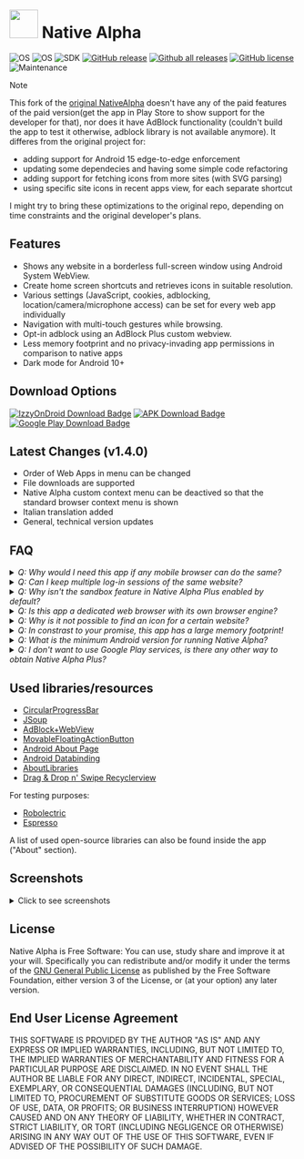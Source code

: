 # <img src="graphics/logo.png" width="50px" alt=""></img> Native Alpha
![OS](https://img.shields.io/badge/Android-3DDC84?style=for-the-badge&logo=android&logoColor=white&style=plastic)
![OS](https://img.shields.io/badge/MinVersion-8.0-red)
![SDK](https://img.shields.io/badge/SDK-35-yellowgreen)
[![GitHub release](https://img.shields.io/github/v/release/cylonid/NativeAlphaForAndroid?include_prereleases&color=blueviolet)](https://github.com/cylonid/NativeAlphaForAndroid/releases)
[![Github all releases](https://img.shields.io/github/downloads/cylonid/NativeAlphaForAndroid/total?color=blue&label=GitHub%E2%87%A9&style=plastic)](https://somsubhra.github.io/github-release-stats/?username=cylonid&repository=NativeAlphaForAndroid&page=1&per_page=20)
[![GitHub license](https://img.shields.io/github/license/cylonid/NativeAlphaForAndroid?color=orange)](https://github.com/cylonid/NativeAlphaForAndroid/blob/master/LICENSE)
![Maintenance](https://img.shields.io/badge/Maintained%3F-yes-green.svg)

> [!NOTE]
> This fork of the [original NativeAlpha](https://github.com/cylonid/NativeAlphaForAndroid) doesn't have any of the paid features of the paid version(get the app in Play Store to show support for the developer for that), nor does it have AdBlock functionality (couldn't build the app to test it otherwise, adblock library is not available anymore).
> It differes from the original project for:
> - adding support for Android 15 edge-to-edge enforcement
> - updating some dependecies and having some simple code refactoring
> - adding support for fetching icons from more sites (with SVG parsing)
> - using specific site icons in recent apps view, for each separate shortcut
> 
> I might try to bring these optimizations to the original repo, depending on time constraints and the original developer's plans.


## Features
  * Shows any website in a borderless full-screen window using Android System WebView.
  * Create home screen shortcuts and retrieves icons in suitable resolution.
  * Various settings (JavaScript, cookies, adblocking, location/camera/microphone access) can be set for every web app individually
  * Navigation with multi-touch gestures while browsing.
  * Opt-in adblock using an AdBlock Plus custom webview.
  * Less memory footprint and no privacy-invading app permissions in comparison to native apps
  * Dark mode for Android 10+

## Download Options
[![IzzyOnDroid Download Badge](graphics/IzzyOnDroid.png)](https://apt.izzysoft.de/fdroid/index/apk/com.cylonid.nativealpha)
[![APK Download Badge](graphics/apk_badge.png)](https://github.com/cylonid/NativeAlphaForAndroid/releases/download/v1.4.0/NativeAlpha-standard-universal-release-v1.4.0.apk)
[![Google Play Download Badge](graphics/google_play.png)](https://play.google.com/store/apps/details?id=com.cylonid.nativealpha)

## Latest Changes (v1.4.0)

* Order of Web Apps in menu can be changed
* File downloads are supported
* Native Alpha custom context menu can be deactived so that the standard browser context menu is shown
* Italian translation added
* General, technical version updates

## FAQ
<details> 
<summary><i> Q: Why would I need this app if any mobile browser can do the same? </i></summary>
A: Mobile browsers usually only are able to create shortcuts which give a native, borderless fullscreen experience if the website has a Progressive Web App (PWA) manifest. Unfortunately, most websites do not offer this feature yet. Additionally, you cannot set different settings for different websites with an usual browser.
</details>

<details> 
<summary><i> Q: Can I keep multiple log-in sessions of the same website? </i></summary>
A: Yes, this is possible using the sandbox feature of Native Alpha Plus.
</details>

<details> 
<summary><i> Q: Why isn't the sandbox feature in Native Alpha Plus enabled by default? </i></summary>
A: The sandboxing approach is recommended for specific usage rather than general usage because it can limit the performance of the application and increase the disk usage. Therefore, use it for privacy-invasive websites or websites where you want to be logged in twice, but not for any website just because you can.
</details>

<details> 
<summary><i> Q: Is this app a dedicated web browser with its own browser engine? </i></summary>
A: No. As stated, this app relies on the system built-in Android WebView in order to display the website. For privacy reasons, you can opt to use alternative webviews such as [Bromite](https://www.bromite.org/system_web_view) on rooted phones. Always make sure to use to most recent version of any WebView implementation you use!
</details>

<details>
<summary><i> Q: Why is it not possible to find an icon for a certain website? </i></summary>
A: This problem can occur due to multiple reasons. In most cases, the website does not offer a high-resolution icon. If you are a website maintainer and your website icon cannot be found, look at [RealFaviconGenerator](https://realfavicongenerator.net) for further information. If you think it should work, feel free to post the URL and I will look into it.
</details>

<details>
<summary><i> Q: In constrast to your promise, this app has a large memory footprint! </i></summary>
A: This is because Native Alpha makes use of caching in the same way your browser app does, i.e., it saves web content locally on your device. Then it can be loaded faster if you visit the same page again. You can either delete cache regularly yourself or set the "Clear cache after usage" setting in the global settings if memory footprint is a concern for you. However, then websites will take a longer time to load because everything has to be loaded from net.
</details>

<details>
<summary><i> Q: What is the minimum Android version for running Native Alpha? </i></summary>
A: Oreo (8.0). This is because older versions use a discontinued API for creating screenshots which currently is not implemented.
</details>

<details>
<summary><i> Q: I don't want to use Google Play services, is there any other way to obtain Native Alpha Plus? </i></summary>
A: You can build the app yourself, everything is open-source including the paid features.
</details>

## Used libraries/resources
* [CircularProgressBar](https://github.com/lopspower/CircularProgressBar)
* [JSoup](https://jsoup.org/)
* [AdBlock+WebView](https://github.com/adblockplus/libadblockplus-android)
* [MovableFloatingActionButton](https://stackoverflow.com/questions/46370836/android-movable-draggable-floating-action-button-fab)
* [Android About Page](https://github.com/medyo/android-about-page)
* [Android Databinding](https://developer.android.com/topic/libraries/data-binding)
* [AboutLibraries](https://github.com/mikepenz/AboutLibraries)
* [Drag & Drop n' Swipe Recyclerview](https://github.com/ernestoyaquello/DragDropSwipeRecyclerview)

For testing purposes:
* [Robolectric](https://github.com/robolectric/robolectric)
* [Espresso](https://developer.android.com/training/testing/espresso/)

A list of used open-source libraries can also be found inside the app ("About" section).

## Screenshots
<details>
<summary> Click to see screenshots </summary>
<div style="text-align: center; margin: auto;">
<img src="graphics/screenshots/mainScreen.png" alt="Main Screen" width="350"/>
<img src="graphics/screenshots/addWebApp.png" alt="Add Web App" width="350"/>
<img src="graphics/screenshots/webAppSettings.png" alt="Available Web App Settings" width="350"/>
<img src="graphics/screenshots/globalSettings.png" alt="Global Settings" width="350"/>
</div>
</details>


## License
Native Alpha is Free Software: You can use, study share and improve it at your
will. Specifically you can redistribute and/or modify it under the terms of the
[GNU General Public License](https://www.gnu.org/licenses/gpl.html) as
published by the Free Software Foundation, either version 3 of the License, or
(at your option) any later version.

## End User License Agreement
THIS SOFTWARE IS PROVIDED BY THE AUTHOR "AS IS" AND ANY EXPRESS OR IMPLIED WARRANTIES, INCLUDING, BUT NOT LIMITED TO, THE IMPLIED WARRANTIES OF MERCHANTABILITY AND FITNESS FOR A PARTICULAR PURPOSE ARE DISCLAIMED. IN NO EVENT SHALL THE AUTHOR BE LIABLE FOR ANY DIRECT, INDIRECT, INCIDENTAL, SPECIAL, EXEMPLARY, OR CONSEQUENTIAL DAMAGES (INCLUDING, BUT NOT LIMITED TO, PROCUREMENT OF SUBSTITUTE GOODS OR SERVICES; LOSS OF USE, DATA, OR PROFITS; OR BUSINESS INTERRUPTION) HOWEVER CAUSED AND ON ANY THEORY OF LIABILITY, WHETHER IN CONTRACT, STRICT LIABILITY, OR TORT (INCLUDING NEGLIGENCE OR OTHERWISE) ARISING IN ANY WAY OUT OF THE USE OF THIS SOFTWARE, EVEN IF ADVISED OF THE POSSIBILITY OF SUCH DAMAGE.
